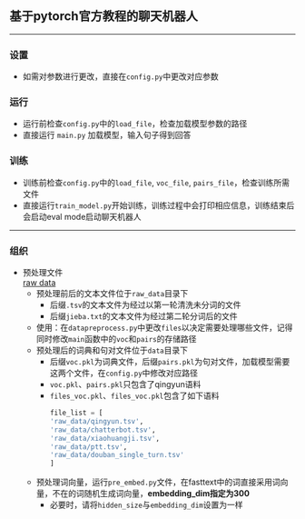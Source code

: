 ## 基于pytorch官方教程的聊天机器人
___
### 设置
- 如需对参数进行更改，直接在`config.py`中更改对应参数
### 运行
- 运行前检查`config.py`中的`load_file`，检查加载模型参数的路径
- 直接运行 `main.py` 加载模型，输入句子得到回答
### 训练
- 训练前检查`config.py`中的`load_file`, `voc_file`, `pairs_file`，检查训练所需文件
- 直接运行`train_model.py`开始训练，训练过程中会打印相应信息，训练结束后会启动eval mode启动聊天机器人
___
### 组织
- 预处理文件  
  [raw data](https://disk.pku.edu.cn:443/link/67966F87BBA6EDD2CDAEEB28F77040EB)
  - 预处理前后的文本文件位于`raw_data`目录下
    - 后缀`.tsv`的文本文件为经过以第一轮清洗未分词的文件
    - 后缀`jieba.txt`的文本文件为经过第二轮分词后的文件
  - 使用：在`datapreprocess.py`中更改`files`以决定需要处理哪些文件，记得同时修改`main`函数中的`voc`和`pairs`的存储路径 
  - 预处理后的词典和句对文件位于`data`目录下
    - 后缀`voc.pkl`为词典文件，后缀`pairs.pkl`为句对文件，加载模型需要这两个文件，在`config.py`中修改对应路径
    - `voc.pkl`、`pairs.pkl`只包含了qingyun语料
    - `files_voc.pkl`、`files_voc.pkl`包含了如下语料  
      ```python
      file_list = [
      'raw_data/qingyun.tsv',
      'raw_data/chatterbot.tsv',
      'raw_data/xiaohuangji.tsv',
      'raw_data/ptt.tsv',
      'raw_data/douban_single_turn.tsv'
      ]
      ```
  - 预处理词向量，运行`pre_embed.py`文件，在fasttext中的词直接采用词向量，不在的词随机生成词向量，**embedding_dim指定为300**
    - 必要时，请将`hidden_size`与`embedding_dim`设置为一样
